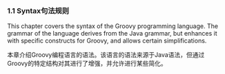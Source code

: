 ### 1.1 Syntax句法规则

This chapter covers the syntax of the Groovy programming language. The grammar of the language derives from the Java grammar, but enhances it with specific constructs for Groovy, and allows certain simplifications.

本章介绍Groovy编程语言的语法。该语言的语法来源于Java语法，但通过Groovy的特定结构对其进行了增强，并允许进行某些简化。

